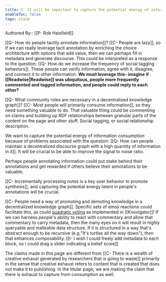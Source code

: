 ```yaml
---
title: C- It will be important to capture the potential energy of information consumption
enableToc: false
tags: claim
---
```

Authored By:: [[P- Rob Haisfield]]

[[Q- How do people tacitly annotate information]]? [[C- People are lazy]], so if we can really leverage tacit annotation by enriching the choice architecture with options that add value, then we can perhaps fill in metadata and generate discourse. This could be interpreted as a response to the question: [[Q- How do we increase the frequency of social tagging behaviors]]. These people can verify information, agree with it, disagree, and connect it to other information. **We must leverage this- imagine if [[Readwise|Readwise]] was ubiquitous, people more frequently commented and tagged information, and people could reply to each other?**

[[Q- What community roles are necessary in a decentralized knowledge graph]]? [[C- Most people will primarily consume information]], so they need something valuable to do. That valuable thing could be commenting on claims and building up RDF relationships between granular parts of the content on the page and other stuff. Social tagging, or social relationship description.

We want to capture the potential energy of information consumption because of problems associated with the question: [[Q- How can people maintain a decentralized discourse graph with a high quantity of information in it]]. It will be crucial to be able to improve the signal to noise ratio.

Perhaps people annotating information could put stake behind their annotations and get rewarded if others believe their annotations to be valuable.

[[C- Incrementally processing notes is a key user behavior to promote synthesis]], and capturing the potential energy latent in people's annotations will be crucial.

[[C- People need a way of promoting and demoting knowledge in a decentralized knowledge graph]]. Specific sets of emoji reactions could facilitate this, as could [quadratic voting](https://twitter.com/metamitya/status/1248768114768084994?s=20) as implemented in [[Knovigator]]! If we can harness people's ability to react with commentary and allow that commentary to carry metadata, then the many eyes on it will result in highly queryable and malleable data structure. If it is structured in a way that's abstract enough to be recursive (e.g "It's turtles all the way down"), then that enhances composability. [[I- I wish I could freely add metadata to each block, so I could drag a slider indicating a belief score]] 

The claims made in this page are different from [[C- There is a wealth of creative exhaust generated by researchers that is going to waste]] primarily in the sense that creative exhaust refers to content that is created that does not make it to publishing. In the titular page, we are making the claim that there is exhaust to capture from consumption as well.
